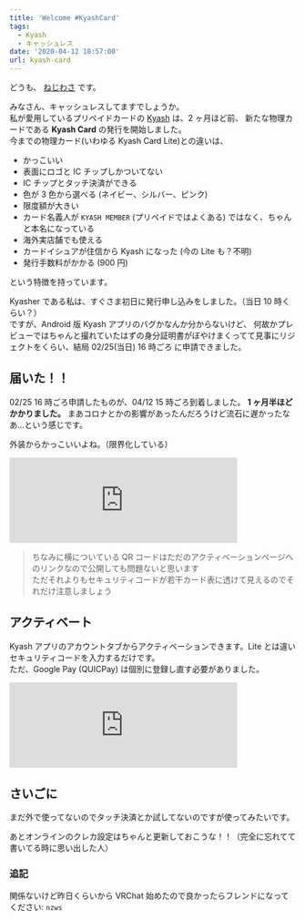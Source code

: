 ```yaml
---
title: 'Welcome #KyashCard'
tags:
  - Kyash
  - キャッシュレス
date: '2020-04-12 18:57:00'
url: kyash-card
---
```


どうも、 [ねじわさ](https://nzws.me) です。

みなさん、キャッシュレスしてますでしょうか。  
私が愛用しているプリペイドカードの [Kyash](https://kyash.co) は、2 ヶ月ほど前、
新たな物理カードである **Kyash Card** の発行を開始しました。  
今までの物理カード(いわゆる Kyash Card Lite)との違いは、

- かっこいい
- 表面にロゴと IC チップしかついてない
- IC チップとタッチ決済ができる
- 色が 3 色から選べる (ネイビー、シルバー、ピンク)
- 限度額が大きい
- カード名義人が `KYASH MEMBER` (プリペイドではよくある) ではなく、ちゃんと本名になっている
- 海外実店舗でも使える
- カードイシュアが住信から Kyash になった (今の Lite も？不明)
- 発行手数料がかかる (900 円)

という特徴を持っています。

Kyasher である私は、すぐさま初日に発行申し込みをしました。（当日 10 時くらい？）  
ですが、Android 版 Kyash アプリのバグかなんか分からないけど、
何故かプレビューではちゃんと撮れていたはずの身分証明書がぼやけまくってて見事にリジェクトをくらい、結局 02/25(当日) 16 時ごろ に申請できました。

## 届いた！！

02/25 16 時ごろ申請したものが、04/12 15 時ごろ到着しました。
**1 ヶ月半ほどかかりました。** まあコロナとかの影響があったんだろうけど流石に遅かったなあ...という感じです。

外装からかっこいいよね。（限界化している）

<iframe src="https://don.nzws.me/@nzws/103984927428014193/embed" class="mastodon-embed" style="max-width: 100%; border: 0" width="400" allowfullscreen="allowfullscreen"></iframe>

> ちなみに横についている QR コードはただのアクティベーションページへのリンクなので公開しても問題ないと思います  
> ただそれよりもセキュリティコードが若干カード表に透けて見えるのでそれだけ注意しましょう

## アクティベート

Kyash アプリのアカウントタブからアクティベーションできます。Lite とは違いセキュリティコードを入力するだけです。  
ただ、Google Pay (QUICPay) は個別に登録し直す必要がありました。

<iframe src="https://don.nzws.me/@nzws/103985000880499768/embed" class="mastodon-embed" style="max-width: 100%; border: 0" width="400" allowfullscreen="allowfullscreen"></iframe>

## さいごに

まだ外で使ってないのでタッチ決済とか試してないのですが使ってみたいです。

あとオンラインのクレカ設定はちゃんと更新しておこうな！！（完全に忘れてて書いてる時に思い出した人）

### 追記

関係ないけど昨日くらいから VRChat 始めたので良かったらフレンドになってください: `nzws`

<script src="https://assets-don.nzws.me/embed.js" async="async"></script>
